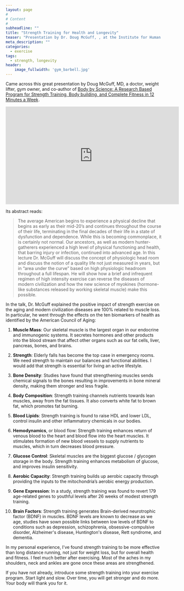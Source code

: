 ```yaml
---
layout: page
#
# Content
#
subheadline: ""
title: "Strength Training for Health and Longevity"
teaser: "Presentation by Dr. Doug McGuff, , at the Institute for Human & Machine Cognition (IHMC) on 29 September 2016"
meta_description: ""
categories:
  - exercise
tags:
  - strength, longevity
header:
    image_fullwidth: 'gym_barbell.jpg'
---
```

Came across this great presentation by Doug McGuff, MD, a doctor, weight lifter, gym owner, and co-author of 
<a  href="https://www.amazon.com/gp/product/0071597174/ref=as_li_tl?ie=UTF8&camp=1789&creative=9325&creativeASIN=0071597174&linkCode=as2&tag=50sfit-20&linkId=cf6305c69da9b2ba4c5e2b7d9d35060a">Body by Science: A Research Based Program for Strength Training, Body building, and Complete Fitness in 12 Minutes a Week</a><img src="//ir-na.amazon-adsystem.com/e/ir?t=50sfit-20&l=am2&o=1&a=0071597174" width="1" height="1" border="0" alt="" style="border:none !important; margin:0px !important;" />.

<div class="flex-video widescreen vimeo" style="display: block;">
    <iframe width="560" height="315" src="https://www.youtube.com/embed/jeFdYy815pQ" frameborder="0" allowfullscreen></iframe>
</div>

Its abstract reads:

> The average American begins to experience a physical decline that begins as early as their mid-20’s and continues throughout the course of their life, terminating in the final decades of their life in a state of dysfunction and dependence.
> While this is becoming commonplace, it is certainly not normal.
> Our ancestors, as well as modern hunter-gatherers experienced a high level of physical functioning and health, that barring injury or infection, continued into advanced age.
> In this lecture Dr. McGuff will discuss the concept of physiologic head room and discuss the notion of a quality life not just measured in years, but in “area under the curve” based on high physiologic headroom throughout a full lifespan.
> He will show how a brief and infrequent regimen of high intensity exercise can reverse the diseases of modern civilization and how the new science of myokines (hormone-like substances released by working skeletal muscle) make this possible.

In the talk, Dr. McGuff explained the positive impact of strength exercise on the aging and modern civilization diseases are 100% related to muscle loss.
In particular, he went through the effects on the ten biomarkers of health as identified by the American Council of Aging:

1. **Muscle Mass**:
  Our skeletal muscle is the largest organ in our endocrine and immunogenic systems.
  It secretes hormones and other products into the blood stream that affect other organs such as our fat cells, liver, pancreas, bones, and brains. 

2. **Strength**:
  Elderly falls has become the top case in emergency rooms.
  We need strength to maintain our balances and functional abilities.
  I would add that strength is essential for living an active lifestyle.

3. **Bone Density**:
  Studies have found that strengthening muscles sends chemical signals to the bones resulting in improvements in bone mineral density, making them stronger and less fragile.

4. **Body Composition**:
  Strength training channels nutrients towards lean muscles, away from the fat tissues.
  It also converts white fat to brown fat, which promotes fat burning.

5. **Blood Lipids**:
  Strength training is found to raise HDL and lower LDL, control insulin and other inflammatory chemicals in our bodies.

6. **Hemodynamics**, or blood flow:
  Strength training enhances return of venous blood to the heart and blood flow into the heart muscles.
  It stimulates formation of new blood vessels to supply nutrients to muscles, which in turn decreases blood pressure.

7. **Glucose Control**:
  Skeletal muscles are the biggest glucose / glycogen storage in the body.
  Strength training enhances metabolism of glucose, and improves insulin sensitivity.

8. **Aerobic Capacity**:
  Strength training builds up aerobic capacity through providing the inputs to the mitochondria’s aerobic energy production.

9. **Gene Expression**:
  In a study, strength training was found to revert 179 age-related genes to youthful levels after 26 weeks of modest strength training.

10. **Brain Factors**:
  Strength training generates Brain-derived neurotrophic factor (BDNF) in muscles.
  BDNF levels are known to decrease as we age, studies have sown possible links between low levels of BDNF to conditions such as  depression, schizophrenia, obsessive-compulsive disorder, Alzheimer's disease, Huntington's disease, Rett syndrome, and dementia.

In my personal experience, I've found strength training to be more effective than long distance running, not just for weight loss, but for overall health and fitness.
I feel much better after exercising.
Most of the aches in my shoulders, neck and ankles are gone once these areas are strengthened.

If you have not already, introduce some strength training into your exercise program.
Start light and slow.
Over time, you will get stronger and do more.
Your body will thank you for it.